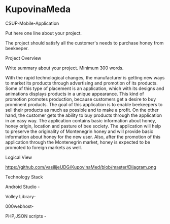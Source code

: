 # KupovinaMeda

CSUP-Mobile-Application

Put here one line about your project.

The project should satisfy all the customer's needs to purchase honey from beekeeper.

Project Overview

Write summary about your project. Minimum 300 words.

With the rapid technological changes, the manufacturer is getting new ways to market its products through advertising and promotion of its products. Some of this type of placement is an application, which with its designs and animations displays products in a unique appearance. This kind of promotion promotes production, because customers get a desire to buy prominent products. The goal of this application is to enable beekeepers to sell their products as much as possible and to make a profit. On the other hand, the customer gets the ability to buy products through the application in an easy way. The application contains basic information about honey, honey origin, location and pasture of bee society. The application will help to preserve the originality of Montenegrin honey and will provide basic information about honey for the new user. Also, after the promotion of this application through the Montenegrin market, honey is expected to be promoted to foreign markets as well.


Logical View

https://github.com/vasilijeUDG/KupovinaMed/blob/master/Dijagram.png


Technology Stack

Android Studio -

Volley Library-

000webhost-

PHP,JSON scripts - 


